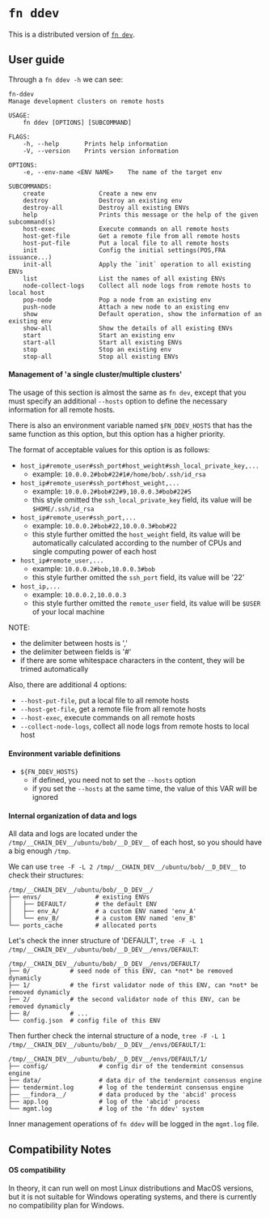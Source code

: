 # `fn ddev`

This is a distributed version of [`fn dev`](../dev/README.md).

## User guide

Through a `fn ddev -h` we can see:

```
fn-ddev
Manage development clusters on remote hosts

USAGE:
    fn ddev [OPTIONS] [SUBCOMMAND]

FLAGS:
    -h, --help       Prints help information
    -V, --version    Prints version information

OPTIONS:
    -e, --env-name <ENV NAME>    The name of the target env

SUBCOMMANDS:
    create               Create a new env
    destroy              Destroy an existing env
    destroy-all          Destroy all existing ENVs
    help                 Prints this message or the help of the given subcommand(s)
    host-exec            Execute commands on all remote hosts
    host-get-file        Get a remote file from all remote hosts
    host-put-file        Put a local file to all remote hosts
    init                 Config the initial settings(POS,FRA issuance...)
    init-all             Apply the `init` operation to all existing ENVs
    list                 List the names of all existing ENVs
    node-collect-logs    Collect all node logs from remote hosts to local host
    pop-node             Pop a node from an existing env
    push-node            Attach a new node to an existing env
    show                 Default operation, show the information of an existing env
    show-all             Show the details of all existing ENVs
    start                Start an existing env
    start-all            Start all existing ENVs
    stop                 Stop an existing env
    stop-all             Stop all existing ENVs
```

#### Management of 'a single cluster/multiple clusters'

The usage of this section is almost the same as `fn dev`, except that you must specify an additional `--hosts` option to define the necessary information for all remote hosts.

There is also an environment variable named `$FN_DDEV_HOSTS` that has the same function as this option, but this option has a higher priority.

The format of acceptable values for this option is as follows:
- `host_ip#remote_user#ssh_port#host_weight#ssh_local_private_key,...`
    - example: `10.0.0.2#bob#22#1#/home/bob/.ssh/id_rsa`
- `host_ip#remote_user#ssh_port#host_weight,...`
    - example: `10.0.0.2#bob#22#9,10.0.0.3#bob#22#5`
    - this style omitted the `ssh_local_private_key` field, its value will be `$HOME/.ssh/id_rsa`
- `host_ip#remote_user#ssh_port,...`
    - example: `10.0.0.2#bob#22,10.0.0.3#bob#22`
    - this style further omitted the `host_weight` field, its value will be automatically calculated according to the number of CPUs and single computing power of each host
- `host_ip#remote_user,...`
    - example: `10.0.0.2#bob,10.0.0.3#bob`
    - this style further omitted the `ssh_port` field, its value will be '22'
- `host_ip,...`
    - example: `10.0.0.2,10.0.0.3`
    - this style further omitted the `remote_user` field, its value will be `$USER` of your local machine

NOTE:
- the delimiter between hosts is ','
- the delimiter between fields is '#'
- if there are some whitespace characters in the content, they will be trimed automatically

Also, there are additional 4 options:
- `--host-put-file`, put a local file to all remote hosts
- `--host-get-file`, get a remote file from all remote hosts
- `--host-exec`, execute commands on all remote hosts
- `--collect-node-logs`, collect all node logs from remote hosts to local host

#### Environment variable definitions

- `${FN_DDEV_HOSTS}`
    - if defined, you need not to set the `--hosts` option
    - if you set the `--hosts` at the same time, the value of this VAR will be ignored

#### Internal organization of data and logs

All data and logs are located under the `/tmp/__CHAIN_DEV__/ubuntu/bob/__D_DEV__` of each host, so you should have a big enough `/tmp`.

We can use `tree -F -L 2 /tmp/__CHAIN_DEV__/ubuntu/bob/__D_DEV__` to check their structures:
```
/tmp/__CHAIN_DEV__/ubuntu/bob/__D_DEV__/
├── envs/               # existing ENVs
│   ├── DEFAULT/        # the default ENV
│   ├── env_A/          # a custom ENV named 'env_A'
│   └── env_B/          # a custom ENV named 'env_B'
└── ports_cache         # allocated ports
```

Let's check the inner structure of 'DEFAULT', `tree -F -L 1 /tmp/__CHAIN_DEV__/ubuntu/bob/__D_DEV__/envs/DEFAULT`:
```
/tmp/__CHAIN_DEV__/ubuntu/bob/__D_DEV__/envs/DEFAULT/
├── 0/           # seed node of this ENV, can *not* be removed dynamicly
├── 1/           # the first validator node of this ENV, can *not* be removed dynamicly
├── 2/           # the second validator node of this ENV, can be removed dynamicly
├── 8/           # ...
└── config.json  # config file of this ENV
```

Then further check the internal structure of a node, `tree -F -L 1 /tmp/__CHAIN_DEV__/ubuntu/bob/__D_DEV__/envs/DEFAULT/1`:

```
/tmp/__CHAIN_DEV__/ubuntu/bob/__D_DEV__/envs/DEFAULT/1/
├── config/              # config dir of the tendermint consensus engine
├── data/                # data dir of the tendermint consensus engine
├── tendermint.log       # log of the tendermint consensus engine
├── __findora__/         # data produced by the 'abcid' process
├── app.log              # log of the 'abcid' process
└── mgmt.log             # log of the 'fn ddev' system
```

Inner management operations of `fn ddev` will be logged in the `mgmt.log` file.

## Compatibility Notes

#### OS compatibility

In theory, it can run well on most Linux distributions and MacOS versions, but it is not suitable for Windows operating systems, and there is currently no compatibility plan for Windows.
